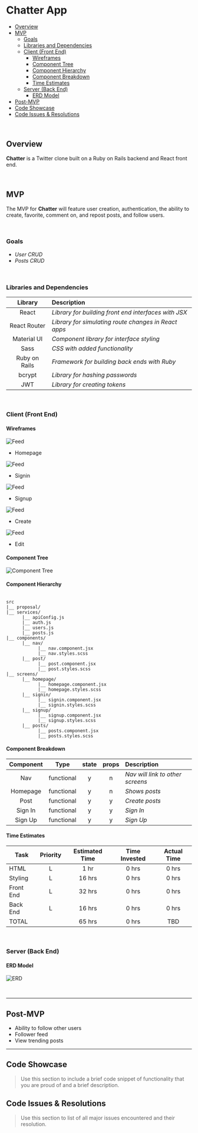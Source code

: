# Chatter App

- [Overview](#overview)
- [MVP](#mvp)
  - [Goals](#goals)
  - [Libraries and Dependencies](#libraries-and-dependencies)
  - [Client (Front End)](#client-front-end)
    - [Wireframes](#wireframes)
    - [Component Tree](#component-tree)
    - [Component Hierarchy](#component-hierarchy)
    - [Component Breakdown](#component-breakdown)
    - [Time Estimates](#time-estimates)
  - [Server (Back End)](#server-back-end)
    - [ERD Model](#erd-model)
- [Post-MVP](#post-mvp)
- [Code Showcase](#code-showcase)
- [Code Issues & Resolutions](#code-issues--resolutions)

<br>

## Overview

**Chatter** is a Twitter clone built on a Ruby on Rails backend and React front end.

<br>

## MVP

The MVP for **Chatter** will feature user creation, authentication, the ability to create, favorite, comment on, and repost posts, and follow users.

<br>

### Goals

- _User CRUD_
- _Posts CRUD_

<br>

### Libraries and Dependencies

|    Library    | Description                                          |
| :-----------: | :--------------------------------------------------- |
|     React     | _Library for building front end interfaces with JSX_ |
| React Router  | _Library for simulating route changes in React apps_ |
|  Material UI  | _Component library for interface styling_            |
|     Sass      | _CSS with added functionality_                       |
| Ruby on Rails | _Framework for building back ends with Ruby_         |
|    bcrypt     | _Library for hashing passwords_                      |
|      JWT      | _Library for creating tokens_                        |

<br>

### Client (Front End)

#### Wireframes

![Feed](proposal/homepage.png)

- Homepage

![Feed](proposal/signin.png)

- Signin

![Feed](proposal/signup.png)

- Signup

![Feed](proposal/create.png)

- Create

![Feed](proposal/edit.png)

- Edit

#### Component Tree

![Component Tree](proposal/component-tree.png)

#### Component Hierarchy

```structure

src
|__ proposal/
|__ services/
      |__ apiConfig.js
      |__ auth.js
      |__ users.js
      |__ posts.js
|__ components/
      |__ nav/
            |__ nav.component.jsx
            |__ nav.styles.scss
      |__ post/
            |__ post.component.jsx
            |__ post.styles.scss
|__ screens/
      |__ homepage/
            |__ homepage.component.jsx
            |__ homepage.styles.scss
      |__ signin/
            |__ signin.component.jsx
            |__ signin.styles.scss
      |__ signup/
            |__ signup.component.jsx
            |__ signup.styles.scss
      |__ posts/
            |__ posts.component.jsx
            |__ posts.styles.scss

```

#### Component Breakdown

| Component |    Type    | state | props | Description                      |
| :-------: | :--------: | :---: | :---: | :------------------------------- |
|    Nav    | functional |   y   |   n   | _Nav will link to other screens_ |
| Homepage  | functional |   y   |   n   | _Shows posts_                    |
|   Post    | functional |   y   |   y   | _Create posts_                   |
|  Sign In  | functional |   y   |   y   | _Sign In_                        |
|  Sign Up  | functional |   y   |   y   | _Sign Up_                        |

#### Time Estimates

| Task      | Priority | Estimated Time | Time Invested | Actual Time |
| --------- | :------: | :------------: | :-----------: | :---------: |
| HTML      |    L     |      1 hr      |     0 hrs     |    0 hrs    |
| Styling   |    L     |     16 hrs     |     0 hrs     |    0 hrs    |
| Front End |    L     |     32 hrs     |     0 hrs     |    0 hrs    |
| Back End  |    L     |     16 hrs     |     0 hrs     |    0 hrs    |
| TOTAL     |          |     65 hrs     |     0 hrs     |     TBD     |

<br>

### Server (Back End)

#### ERD Model

![ERD](proposal/erd.jpg)

<br>

---

## Post-MVP

- Ability to follow other users
- Follower feed
- View trending posts

---

## Code Showcase

> Use this section to include a brief code snippet of functionality that you are proud of and a brief description.

## Code Issues & Resolutions

> Use this section to list of all major issues encountered and their resolution.
